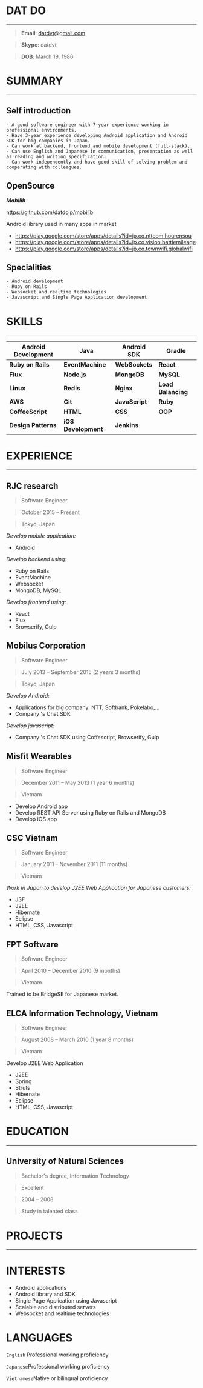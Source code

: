 # DAT DO
---
> **Email**: datdvt@gmail.com

> **Skype**: datdvt

> **DOB**: March 19, 1986

# SUMMARY
---
## Self introduction
    - A good software engineer with 7-year experience working in professional environments.
    - Have 3-year experience developing Android application and Android SDK for big companies in Japan.
    - Can work at backend, frontend and mobile development (full-stack).
    - Can use English and Japanese in communication, presentation as well as reading and writing specification.
    - Can work independently and have good skill of solving problem and cooperating with colleagues.

## OpenSource
***Mobilib***

https://github.com/datdojp/mobilib

Android library used in many apps in market
- https://play.google.com/store/apps/details?id=jp.co.nttcom.hourensou
- https://play.google.com/store/apps/details?id=jp.co.vision.battlemileage
- https://play.google.com/store/apps/details?id=jp.co.townwifi.globalwifi

## Specialities
    - Android development
    - Ruby on Rails
    - Websocket and realtime technologies
    - Javascript and Single Page Application development

# SKILLS
---
Android Development | Java | Android SDK | Gradle
--- | --- | --- | --- |
__Ruby on Rails__ | __EventMachine__ | __WebSockets__ |  __React__
__Flux__ | __Node.js__ | __MongoDB__ | __MySQL__
__Linux__ | __Redis__ | __Nginx__ | __Load Balancing__
__AWS__ | __Git__ | __JavaScript__ | __Ruby__
__CoffeeScript__ | __HTML__ | __CSS__ | __OOP__
__Design Patterns__ | __iOS Development__ | __Jenkins__

# EXPERIENCE
---
## RJC research
> Software Engineer

> October 2015 – Present

> Tokyo, Japan

*Develop mobile application:*
- Android

*Develop backend using:*
- Ruby on Rails
- EventMachine
- Websocket
- MongoDB, MySQL

*Develop frontend using:*
- React
- Flux
- Browserify, Gulp
 
## Mobilus Corporation
> Software Engineer

> July 2013 – September 2015 (2 years 3 months)

> Tokyo, Japan

*Develop Android:*
- Applications for big company: NTT, Softbank, Pokelabo,...
- Company 's Chat SDK

*Develop javascript:*
- Company 's Chat SDK using Coffescript, Browserify, Gulp

## Misfit Wearables
> Software Engineer

> December 2011 – May 2013 (1 year 6 months)

> Vietnam

- Develop Android app
- Develop REST API Server using Ruby on Rails and MongoDB
- Develop iOS app

## CSC Vietnam
> Software Engineer

> January 2011 – November 2011 (11 months)

> Vietnam

*Work in Japan to develop J2EE Web Application for Japanese customers:*
- JSF
- J2EE
- Hibernate
- Eclipse
- HTML, CSS, Javascript
 
## FPT Software
> Software Engineer

> April 2010 – December 2010 (9 months)

> Vietnam

Trained to be BridgeSE for Japanese market.

## ELCA Information Technology, Vietnam
> Software Engineer

> August 2008 – March 2010 (1 year 8 months)

> Vietnam

Develop J2EE Web Application
- J2EE
- Spring
- Struts
- Hibernate
- Eclipse
- HTML, CSS, Javascript
 
# EDUCATION
---
## University of Natural Sciences
> Bachelor's degree, Information Technology

> Excellent

> 2004 – 2008

> Study in talented class

# PROJECTS
---


# INTERESTS
- Android applications
- Android library and SDK
- Single Page Application using Javascript
- Scalable and distributed servers
- Websocket and realtime technologies

# LANGUAGES
`English` Professional working proficiency

`Japanese`Professional working proficiency

`Vietnamese`Native or bilingual proficiency

